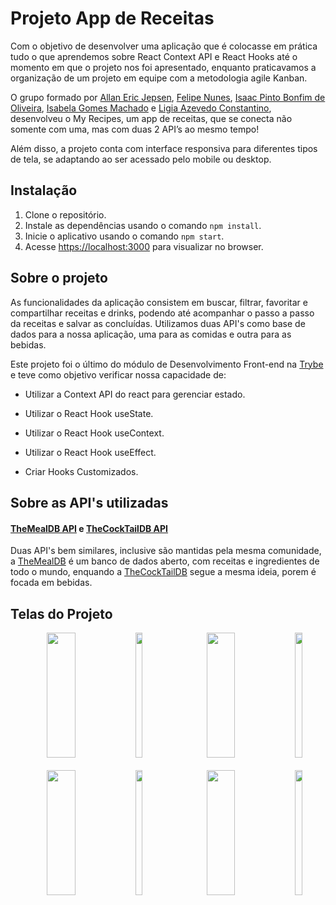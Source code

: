 # Projeto App de Receitas

Com o objetivo de desenvolver uma aplicação que é colocasse em prática tudo o que aprendemos sobre React Context API e React Hooks até o momento em que o projeto nos foi apresentado, enquanto praticavamos a organização de um projeto em equipe com a metodologia agile Kanban.

O grupo formado por [Allan Eric Jepsen](https://www.linkedin.com/in/allan-eric-jepsen/), [Felipe Nunes](https://www.linkedin.com/in/nelipefunes/), [Isaac Pinto Bonfim de Oliveira](https://www.linkedin.com/in/isaacpboliveira/), [Isabela Gomes Machado](https://www.linkedin.com/in/isabelagomesmachado/) e [Ligia Azevedo Constantino](https://www.linkedin.com/in/cellerligia/), desenvolveu o My Recipes, um app de receitas, que se conecta não somente com uma, mas com duas 2 API’s ao mesmo tempo!

Além disso, a projeto conta com interface responsiva para diferentes tipos de tela, se adaptando ao ser acessado pelo mobile ou desktop.


## Instalação

 1. Clone o repositório.
 2. Instale as dependências usando o comando `npm install`.
 3. Inicie o aplicativo usando o comando `npm start`.
 4. Acesse [https://localhost:3000](https://localhost:3000) para visualizar no browser.


## Sobre o projeto

As funcionalidades da aplicação consistem em buscar, filtrar, favoritar e compartilhar receitas e drinks, podendo até acompanhar o passo a passo da receitas e salvar as concluídas. Utilizamos duas API's como base de dados para a nossa aplicação, uma para as comidas e outra para as bebidas. 

Este projeto foi o último do módulo de Desenvolvimento Front-end na [Trybe](https://www.betrybe.com/) e teve como objetivo verificar nossa capacidade de:

- Utilizar a Context API do react para gerenciar estado.

- Utilizar o React Hook useState.

- Utilizar o React Hook useContext.

- Utilizar o React Hook useEffect.

- Criar Hooks Customizados.


## Sobre as API's utilizadas

#### [TheMealDB API](https://www.themealdb.com/) e [TheCockTailDB API](https://www.thecocktaildb.com/)

Duas API's bem similares, inclusive são mantidas pela mesma comunidade, a [TheMealDB](https://www.themealdb.com/) é um banco de dados aberto, com receitas e ingredientes de todo o mundo, enquando a [TheCockTailDB](https://www.thecocktaildb.com/) segue a mesma ideia, porem é focada em bebidas.


## Telas do Projeto

<div align="center">
  <img height="200em" width="30%" src="https://user-images.githubusercontent.com/19375752/235757920-95ce9841-137d-43c6-8bfe-4e7ec3d48e81.png" />&ensp;
  <img height="200em" width="15%" src="https://user-images.githubusercontent.com/19375752/235772940-0d63be32-4425-425e-ad86-132c6b8e0115.png" />&emsp;
  <img height="200em" width="30%" src="https://user-images.githubusercontent.com/19375752/235756390-747b454c-8966-4473-bd59-33778eb5adc8.png" />&ensp;
  <img height="200em" width="15%" src="https://user-images.githubusercontent.com/19375752/235773310-afaf46bb-220b-4432-ba07-208cb1c620ee.png" />&emsp;
</div>
<div align="center">
  <img height="200em" width="30%" src="https://user-images.githubusercontent.com/19375752/235769255-df1c55ce-2b9b-482e-a9d8-68d05b24179b.png" />&ensp;
  <img height="200em" width="15%" src="https://user-images.githubusercontent.com/19375752/235774044-58c6efe6-06cd-40ee-8da3-05e7c579348c.png" />&emsp;
  <img height="200em" width="30%" src="https://user-images.githubusercontent.com/19375752/235769686-9ef1b86f-bcd5-4263-9cd1-766ef03af23f.png" />&ensp;
  <img height="200em" width="15%" src="https://user-images.githubusercontent.com/19375752/235774230-37c6d1ae-3e58-45b2-95a7-ed0bd584ca37.png" />&emsp;
</div>
